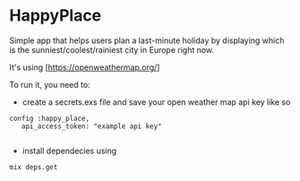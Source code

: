 # HappyPlace

Simple app that helps users plan a last-minute holiday by displaying which is
the sunniest/coolest/rainiest city in Europe right now.

It's using [https://openweathermap.org/]

To run it, you need to:
- create a secrets.exs file and save your open weather map api key like so 
```
config :happy_place, 
   api_access_token: "example api key"
   
```
- install dependecies using
```
mix deps.get

```

